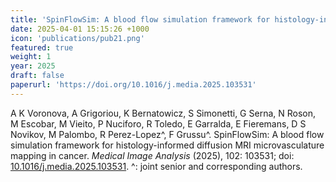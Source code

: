 ```yaml
---
title: 'SpinFlowSim: A blood flow simulation framework for histology-informed diffusion MRI microvasculature mapping in cancer'
date: 2025-04-01 15:15:26 +1000
icon: 'publications/pub21.png'
featured: true
weight: 1
year: 2025
draft: false
paperurl: 'https://doi.org/10.1016/j.media.2025.103531'
---
```


A K Voronova, A Grigoriou, K Bernatowicz, S Simonetti, G Serna, N Roson, M Escobar, M Vieito, P Nuciforo, R Toledo, E Garralda, E Fieremans, D S Novikov, M Palombo, R Perez-Lopez^, F Grussu^. SpinFlowSim: A blood flow simulation framework for histology-informed diffusion MRI microvasculature mapping in cancer. *Medical Image Analysis* (2025), 102: 103531; doi: [10.1016/j.media.2025.103531](https://doi.org/10.1016/j.media.2025.103531). ^: joint senior and corresponding authors.
